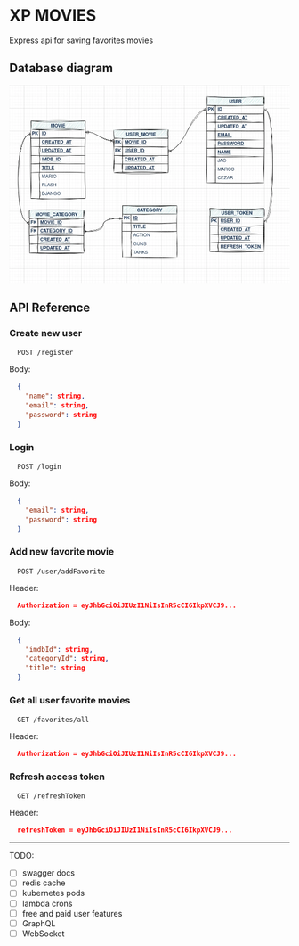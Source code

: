 # XP MOVIES

Express api for saving favorites movies

## Database diagram

![Database](./xp-movie-CURRENT.webp)

## API Reference

### Create new user

```http
  POST /register
```

Body:

```json
  {
    "name": string,
    "email": string,
    "password": string
  }
```

### Login

```http
  POST /login
```

Body:

```json
  {
    "email": string,
    "password": string
  }
```

### Add new favorite movie

```http
  POST /user/addFavorite
```

Header:

```json
  Authorization = eyJhbGciOiJIUzI1NiIsInR5cCI6IkpXVCJ9...
```

Body:

```json
  {
    "imdbId": string,
    "categoryId": string,
    "title": string
  }
```

### Get all user favorite movies

```http
  GET /favorites/all
```

Header:

```json
  Authorization = eyJhbGciOiJIUzI1NiIsInR5cCI6IkpXVCJ9...
```

### Refresh access token

```http
  GET /refreshToken
```

Header:

```json
  refreshToken = eyJhbGciOiJIUzI1NiIsInR5cCI6IkpXVCJ9...
```

---

TODO:

- [ ] swagger docs
- [ ] redis cache
- [ ] kubernetes pods
- [ ] lambda crons
- [ ] free and paid user features
- [ ] GraphQL
- [ ] WebSocket
